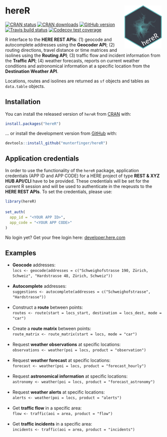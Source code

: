 # hereR <img src="man/figures/logo.svg" align="right" alt="" width="120" />
<!-- badges: start -->
[![CRAN status](https://www.r-pkg.org/badges/version/hereR)](https://CRAN.R-project.org/package=hereR)
[![CRAN downloads](https://cranlogs.r-pkg.org/badges/last-month/hereR?color=brightgreen)](https://CRAN.R-project.org/package=hereR)
[![GitHub version](https://badge.fury.io/gh/munterfinger%2FhereR.svg)](https://badge.fury.io/gh/munterfinger%2FhereR)
[![Travis build status](https://travis-ci.org/munterfinger/hereR.svg?branch=master)](https://travis-ci.org/munterfinger/hereR)
[![Codecov test coverage](https://codecov.io/gh/munterfinger/hereR/branch/master/graph/badge.svg)](https://codecov.io/gh/munterfinger/hereR?branch=master)
<!-- badges: end -->

R interface to the **HERE REST APIs**:
(1) geocode and autocomplete addresses using the **Geocoder API**;
(2) routing directions, travel distance or time matrices and isolines using the **Routing API**;
(3) traffic flow and incident information from the **Traffic API**;
(4) weather forecasts, reports on current weather conditions and astronomical information at a specific location from the **Destination Weather API**.

Locations, routes and isolines are returned as `sf` objects and tables as `data.table` objects.

## Installation

You can install the released version of `hereR` from [CRAN](https://CRAN.R-project.org/package=hereR/) with:

``` r
install.packages("hereR")
```

... or install the development version from [GitHub](https://github.com/munterfinger/hereR/) with:

``` r
devtools::install_github("munterfinger/hereR")
```

## Application credentials

In order to use the functionality of the `hereR` package, application credentials (APP ID and APP CODE) for a HERE project of type **REST & XYZ HUB API/CLI** have to be provided. These credentials will be set for the current R session and will be used to authenticate in the reqeusts to the **HERE REST APIs**.
To set the credentials, please use:
``` r
library(hereR)

set_auth(
  app_id = "<YOUR APP ID>",
  app_code = "<YOUR APP CODE>"
)
```
No login yet? Get your free login here: [developer.here.com](https://developer.here.com/)

## Examples

* **Geocode** addresses:<br>`locs <- geocode(addresses = c("Schweighofstrasse 190, Zürich, Schweiz", "Hardstrasse 48, Zürich, Schweiz"))`<br><br>
* **Autocomplete** addresses:<br>`suggestions <- autocomplete(addresses = c("Schweighofstrasse", "Hardstrasse"))`<br><br>
* Construct a **route** between points:<br>`routes <- route(start = locs_start, destination = locs_dest, mode = "car")`<br><br>
* Create a **route matrix** between points:<br>`route_matrix <- route_matrix(start = locs, mode = "car")`<br><br>
* Request **weather observations** at specific locations:<br>`observations <- weather(poi = locs, product = "observation")`<br><br>
* Request **weather forecast** at specific locations:<br>`forecast <- weather(poi = locs, product = "forecast_hourly")`<br><br>
* Request **astronomical information** at specific locations:<br>`astronomy <- weather(poi = locs, product = "forecast_astronomy")`<br><br>
* Request **weather alerts** at specific locations:<br>`alerts <- weather(poi = locs, product = "alerts")`<br><br>
* Get **traffic flow** in a specific area:<br>`flow <- traffic(aoi = area, product = "flow")`<br><br>
* Get **traffic incidents** in a specific area:<br>`incidents <- traffic(aoi = area, product = "incidents")`

